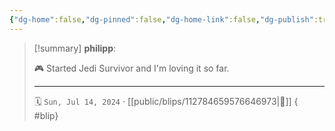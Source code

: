```yaml
---
{"dg-home":false,"dg-pinned":false,"dg-home-link":false,"dg-publish":true,"tags":["dgblip"],"disabled rules":["yaml-title","yaml-title-alias","file-name-heading"],"title":"philipp on mastodon @ 2024-07-14","created-date":"2024-07-14T11:42:09","id":112784659576646980,"updated-date":"2025-05-02T08:50:44","dg-path":"blips/112784659576646973.md","permalink":"/blips/112784659576646973/","dgPassFrontmatter":true}
---
```


> [!summary] **philipp**:
>
> 🎮 Started Jedi Survivor and I'm loving it so far.
> - - -
>
> 🗓️ `Sun, Jul 14, 2024` · [[public/blips/112784659576646973\|🔗]]
{ #blip}

